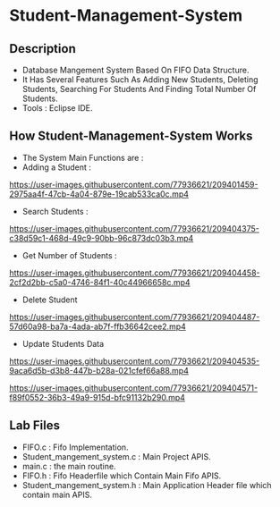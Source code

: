 # Student-Management-System

## Description

 * Database Mangement System Based On FIFO Data Structure. 
 * It Has Several Features Such As Adding New Students, Deleting Students, Searching For Students And Finding Total Number Of Students.
 * Tools : Eclipse IDE.
 
## How Student-Management-System Works

 * The System Main Functions are :
 * Adding a Student :
    
    

https://user-images.githubusercontent.com/77936621/209401459-2975aa4f-47cb-4a04-879e-19cab533ca0c.mp4



 * Search Students :
 


https://user-images.githubusercontent.com/77936621/209404375-c38d59c1-468d-49c9-90bb-96c873dc03b3.mp4

 * Get Number of Students :
 
 

https://user-images.githubusercontent.com/77936621/209404458-2cf2d2bb-c5a0-4746-84f1-40c44966658c.mp4

 * Delete Student
 
 

https://user-images.githubusercontent.com/77936621/209404487-57d60a98-ba7a-4ada-ab7f-ffb36642cee2.mp4

 *  Update Students Data
 
 

https://user-images.githubusercontent.com/77936621/209404535-9aca6d5b-d3b8-447b-b28a-021cfef66a88.mp4





https://user-images.githubusercontent.com/77936621/209404571-f89f0552-36b3-49a9-915d-bfc91132b290.mp4


## Lab Files
 * FIFO.c : Fifo Implementation.
 * Student_mangement_system.c : Main Project APIS.
 * main.c : the main routine.
 * FIFO.h : Fifo Headerfile which Contain Main Fifo APIS.
 * Student_mangement_system.h : Main Application Header file which contain main APIS.







